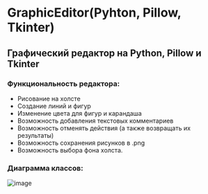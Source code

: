 # GraphicEditor(Pyhton, Pillow, Tkinter)

## Графический редактор на Python, Pillow и Tkinter

### Функциональность редактора:

- Рисование на холсте
- Создание линий и фигур
- Изменение цвета для фигур и карандаша
- Возможность добавления текстовых комментариев
- Возможность отменять действия (а также возвращать их результаты)
- Возможность сохранения рисунков в .png
- Возможность выбора фона холста.

### Диаграмма классов:

![image](https://github.com/user-attachments/assets/0ff71936-2c17-46ab-9f57-2fb5bbe1420e)
